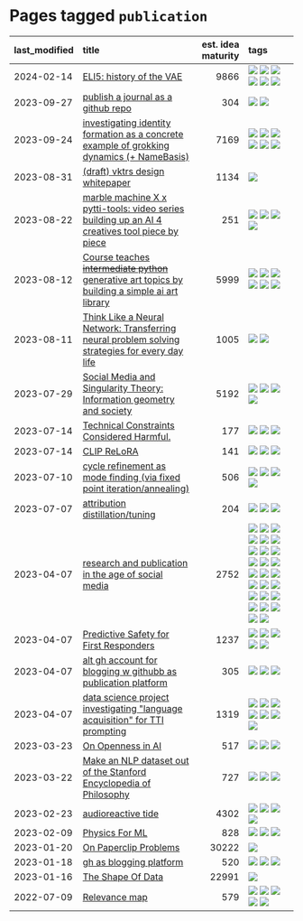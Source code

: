 # Pages tagged `publication`

|last_modified|title|est. idea maturity|tags
|:---|:---|---:|:---|
|2024-02-14|[ELI5: history of the VAE](../ufldl_history.md)|9866|[![](https://img.shields.io/badge/tag-education-95bed6)](../tags/education.md) [![](https://img.shields.io/badge/tag-feature_learning-7fe3bd)](../tags/feature_learning.md) [![](https://img.shields.io/badge/tag-history-1dc0d1)](../tags/history.md) [![](https://img.shields.io/badge/tag-history_of_science-4d5a4)](../tags/history_of_science.md) [![](https://img.shields.io/badge/tag-publication-d5ffe)](../tags/publication.md) [![](https://img.shields.io/badge/tag-vae-e168be)](../tags/vae.md)|
|2023-09-27|[publish a journal as a github repo](../journal_as_github.md)|304|[![](https://img.shields.io/badge/tag-public_good-5e378d)](../tags/public_good.md) [![](https://img.shields.io/badge/tag-publication-d5ffe)](../tags/publication.md)|
|2023-09-24|[investigating identity formation as a concrete example of grokking dynamics (+ NameBasis)](../identity_grokking_dynamics.md)|7169|[![](https://img.shields.io/badge/tag-alignment-a68128)](../tags/alignment.md) [![](https://img.shields.io/badge/tag-experimental-1614f8)](../tags/experimental.md) [![](https://img.shields.io/badge/tag-interpretability-bbc42)](../tags/interpretability.md) [![](https://img.shields.io/badge/tag-publication-d5ffe)](../tags/publication.md) [![](https://img.shields.io/badge/tag-safety-926797)](../tags/safety.md) [![](https://img.shields.io/badge/tag-wip-dad82b)](../tags/wip.md)|
|2023-08-31|[(draft) vktrs design whitepaper](../vktrs_design_whitepaper.md)|1134|[![](https://img.shields.io/badge/tag-publication-d5ffe)](../tags/publication.md)|
|2023-08-22|[marble machine X x pytti-tools: video series building up an AI 4 creatives tool piece by piece](../marble_machine_x_pytti-tools.md)|251|[![](https://img.shields.io/badge/tag-curriculum-11772b)](../tags/curriculum.md) [![](https://img.shields.io/badge/tag-public_good-5e378d)](../tags/public_good.md) [![](https://img.shields.io/badge/tag-publication-d5ffe)](../tags/publication.md) [![](https://img.shields.io/badge/tag-video_series-b4bfb)](../tags/video_series.md)|
|2023-08-12|[Course teaches ~~intermediate python~~ generative art topics by building a simple ai art library](../Course_teaches_basic_python_by_building_a_simple_ai_art_library.md)|5999|[![](https://img.shields.io/badge/tag-curriculum-11772b)](../tags/curriculum.md) [![](https://img.shields.io/badge/tag-education-95bed6)](../tags/education.md) [![](https://img.shields.io/badge/tag-from_issue-abf295)](../tags/from_issue.md) [![](https://img.shields.io/badge/tag-public_good-5e378d)](../tags/public_good.md) [![](https://img.shields.io/badge/tag-publication-d5ffe)](../tags/publication.md) [![](https://img.shields.io/badge/tag-wip-dad82b)](../tags/wip.md)|
|2023-08-11|[Think Like a Neural Network: Transferring neural problem solving strategies for every day life](../think_like_an_ann.md)|1005|[![](https://img.shields.io/badge/tag-philosophy-3c7f53)](../tags/philosophy.md) [![](https://img.shields.io/badge/tag-publication-d5ffe)](../tags/publication.md)|
|2023-07-29|[Social Media and Singularity Theory: Information geometry and society](../social_singularities.md)|5192|[![](https://img.shields.io/badge/tag-alignment-a68128)](../tags/alignment.md) [![](https://img.shields.io/badge/tag-information_geometry-ac8815)](../tags/information_geometry.md) [![](https://img.shields.io/badge/tag-philosophy-3c7f53)](../tags/philosophy.md) [![](https://img.shields.io/badge/tag-publication-d5ffe)](../tags/publication.md)|
|2023-07-14|[Technical Constraints Considered Harmful.](../constraints_considered_hazardous.md)|177|[![](https://img.shields.io/badge/tag-best_practices-4377c4)](../tags/best_practices.md) [![](https://img.shields.io/badge/tag-engineering-b443ff)](../tags/engineering.md) [![](https://img.shields.io/badge/tag-publication-d5ffe)](../tags/publication.md)|
|2023-07-14|[CLIP ReLoRA](../clip_relora.md)|141|[![](https://img.shields.io/badge/tag-experimental-1614f8)](../tags/experimental.md) [![](https://img.shields.io/badge/tag-open_source-f76896)](../tags/open_source.md) [![](https://img.shields.io/badge/tag-publication-d5ffe)](../tags/publication.md)|
|2023-07-10|[cycle refinement as mode finding (via fixed point iteration/annealing)](../cycle_refinement_as_modefinding.md)|506|[![](https://img.shields.io/badge/tag-experimental-1614f8)](../tags/experimental.md) [![](https://img.shields.io/badge/tag-publication-d5ffe)](../tags/publication.md) [![](https://img.shields.io/badge/tag-text2image-cc5ed7)](../tags/text2image.md) [![](https://img.shields.io/badge/tag-text2video-dd597e)](../tags/text2video.md)|
|2023-07-07|[attribution distillation/tuning](../attribution_tuning.md)|204|[![](https://img.shields.io/badge/tag-experimental-1614f8)](../tags/experimental.md) [![](https://img.shields.io/badge/tag-model_compression-e8ae48)](../tags/model_compression.md) [![](https://img.shields.io/badge/tag-publication-d5ffe)](../tags/publication.md)|
|2023-04-07|[research and publication in the age of social media](../research-and-social.md)|2752|[![](https://img.shields.io/badge/tag-arxiv-be4650)](../tags/arxiv.md) [![](https://img.shields.io/badge/tag-citation-3f3dc3)](../tags/citation.md) [![](https://img.shields.io/badge/tag-corrections-cdef47)](../tags/corrections.md) [![](https://img.shields.io/badge/tag-credit-99b5f2)](../tags/credit.md) [![](https://img.shields.io/badge/tag-curation-d46ff4)](../tags/curation.md) [![](https://img.shields.io/badge/tag-discoverability-faa2fc)](../tags/discoverability.md) [![](https://img.shields.io/badge/tag-discussion-c92725)](../tags/discussion.md) [![](https://img.shields.io/badge/tag-feed-1ee399)](../tags/feed.md) [![](https://img.shields.io/badge/tag-git-49fd1a)](../tags/git.md) [![](https://img.shields.io/badge/tag-git-49fd1a)](../tags/git.md) [![](https://img.shields.io/badge/tag-historyofscience-6edb5)](../tags/historyofscience.md) [![](https://img.shields.io/badge/tag-mastodon-f1c85)](../tags/mastodon.md) [![](https://img.shields.io/badge/tag-openreview-2229ca)](../tags/openreview.md) [![](https://img.shields.io/badge/tag-paperswithcode-3b815)](../tags/paperswithcode.md) [![](https://img.shields.io/badge/tag-platform-3b18a)](../tags/platform.md) [![](https://img.shields.io/badge/tag-publication-d5ffe)](../tags/publication.md) [![](https://img.shields.io/badge/tag-reproducibility-957448)](../tags/reproducibility.md) [![](https://img.shields.io/badge/tag-research-936135)](../tags/research.md) [![](https://img.shields.io/badge/tag-retractions-deeba9)](../tags/retractions.md) [![](https://img.shields.io/badge/tag-search-c456a9)](../tags/search.md) [![](https://img.shields.io/badge/tag-socialmedia-d7de4b)](../tags/socialmedia.md) [![](https://img.shields.io/badge/tag-stackoverflow-e54ba1)](../tags/stackoverflow.md) [![](https://img.shields.io/badge/tag-subscription-426a5f)](../tags/subscription.md) [![](https://img.shields.io/badge/tag-transparency-e3b2c7)](../tags/transparency.md) [![](https://img.shields.io/badge/tag-twitter-dafbc7)](../tags/twitter.md) [![](https://img.shields.io/badge/tag-validation-7064e0)](../tags/validation.md)|
|2023-04-07|[Predictive Safety for First Responders](../safety-officer.md)|1237|[![](https://img.shields.io/badge/tag-completed-b08442)](../tags/completed.md) [![](https://img.shields.io/badge/tag-dataset-fe4dc)](../tags/dataset.md) [![](https://img.shields.io/badge/tag-publication-d5ffe)](../tags/publication.md) [![](https://img.shields.io/badge/tag-publicgood-e6ab9)](../tags/publicgood.md) [![](https://img.shields.io/badge/tag-wip-dad82b)](../tags/wip.md)|
|2023-04-07|[alt gh account for blogging w githubb as publication platform](../alt_gh_account_for_blogging.md)|305|[![](https://img.shields.io/badge/tag-MILESTONE_POC-83cbca)](../tags/MILESTONE_POC.md) [![](https://img.shields.io/badge/tag-publication-d5ffe)](../tags/publication.md) [![](https://img.shields.io/badge/tag-wip-dad82b)](../tags/wip.md)|
|2023-04-07|[data science project investigating "language acquisition" for TTI prompting](../tti_language_aqcuisition.md)|1319|[![](https://img.shields.io/badge/tag-alignment-a68128)](../tags/alignment.md) [![](https://img.shields.io/badge/tag-dataset-fe4dc)](../tags/dataset.md) [![](https://img.shields.io/badge/tag-experimental-1614f8)](../tags/experimental.md) [![](https://img.shields.io/badge/tag-prompting-b7fb0)](../tags/prompting.md) [![](https://img.shields.io/badge/tag-publication-d5ffe)](../tags/publication.md) [![](https://img.shields.io/badge/tag-publicgood-e6ab9)](../tags/publicgood.md) [![](https://img.shields.io/badge/tag-stability-d548d8)](../tags/stability.md)|
|2023-03-23|[On Openness in AI](../on_openness_in_ai.md)|517|[![](https://img.shields.io/badge/tag-alignment-a68128)](../tags/alignment.md) [![](https://img.shields.io/badge/tag-publication-d5ffe)](../tags/publication.md) [![](https://img.shields.io/badge/tag-publicgood-e6ab9)](../tags/publicgood.md)|
|2023-03-22|[Make an NLP dataset out of the Stanford Encyclopedia of Philosophy](../sep_dataset.md)|727|[![](https://img.shields.io/badge/tag-dataset-fe4dc)](../tags/dataset.md) [![](https://img.shields.io/badge/tag-publication-d5ffe)](../tags/publication.md) [![](https://img.shields.io/badge/tag-wip-dad82b)](../tags/wip.md)|
|2023-02-23|[audioreactive tide](../audioreactive_tide.md)|4302|[![](https://img.shields.io/badge/tag-animation-b25b5)](../tags/animation.md) [![](https://img.shields.io/badge/tag-completed-b08442)](../tags/completed.md) [![](https://img.shields.io/badge/tag-experimental-1614f8)](../tags/experimental.md) [![](https://img.shields.io/badge/tag-publication-d5ffe)](../tags/publication.md)|
|2023-02-09|[Physics For ML](../physics_for_ml.md)|828|[![](https://img.shields.io/badge/tag-curriculum-11772b)](../tags/curriculum.md) [![](https://img.shields.io/badge/tag-education-95bed6)](../tags/education.md) [![](https://img.shields.io/badge/tag-publication-d5ffe)](../tags/publication.md)|
|2023-01-20|[On Paperclip Problems](../on_paperclip_problems.md)|30222|[![](https://img.shields.io/badge/tag-publication-d5ffe)](../tags/publication.md)|
|2023-01-18|[gh as blogging platform](../gh_as_blogging_platform.md)|520|[![](https://img.shields.io/badge/tag-publication-d5ffe)](../tags/publication.md) [![](https://img.shields.io/badge/tag-tooling-9c3a4a)](../tags/tooling.md) [![](https://img.shields.io/badge/tag-wip-dad82b)](../tags/wip.md)|
|2023-01-16|[The Shape Of Data](../the_shape_of_data.md)|22991|[![](https://img.shields.io/badge/tag-publication-d5ffe)](../tags/publication.md)|
|2022-07-09|[Relevance map](../Relevance_map.md)|579|[![](https://img.shields.io/badge/tag-meta-35d420)](../tags/meta.md) [![](https://img.shields.io/badge/tag-prompting-b7fb0)](../tags/prompting.md) [![](https://img.shields.io/badge/tag-publication-d5ffe)](../tags/publication.md) [![](https://img.shields.io/badge/tag-stability-d548d8)](../tags/stability.md) [![](https://img.shields.io/badge/tag-tooling-9c3a4a)](../tags/tooling.md)|